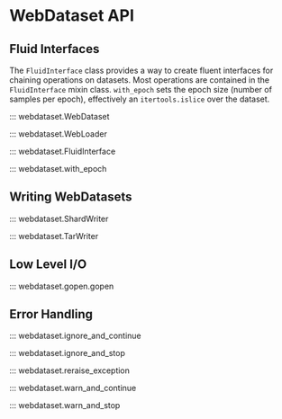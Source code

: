 # WebDataset API

## Fluid Interfaces

The `FluidInterface` class provides a way to create fluent interfaces for
chaining operations on datasets.
Most operations are contained in the `FluidInterface` mixin class.
`with_epoch` sets the epoch size (number of samples per epoch), effectively
an `itertools.islice` over the dataset.

::: webdataset.WebDataset

::: webdataset.WebLoader

::: webdataset.FluidInterface

::: webdataset.with_epoch

## Writing WebDatasets

::: webdataset.ShardWriter

::: webdataset.TarWriter

## Low Level I/O

::: webdataset.gopen.gopen

## Error Handling

::: webdataset.ignore_and_continue

::: webdataset.ignore_and_stop

::: webdataset.reraise_exception

::: webdataset.warn_and_continue

::: webdataset.warn_and_stop
